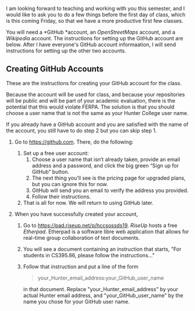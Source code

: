 
I am looking forward to teaching and working with you this semester, and I 
would like to ask you to do a few things before the first day of class, 
which is this coming Friday, so that we have a more productive first few classes. 

You will need a *GitHub *account, an *OpenStreetMaps* account, and a *Wikipedia* 
account. The instructions for setting up the GitHub account are below.
After I have everyone's GitHub account informaation, I will send instructions
for setting up the other two accounts.

## Creating GitHub Accounts

These are the instructions for creating your GitHub account for the class.

Because the account will be used for class, and because your repositories
will be public and will be part of your academic evaluation, there is the
potential that this would violate FERPA. The solution is that you should
choose a user name that is not the same as your Hunter College user name.

If you already have a GitHub account and you are satisfied with the name
of the account, you still have to do step 2 but you can skip step 1.


1. Go to https://github.com. There, do the following:
    1. Set up a free user account:
        1. Choose a user name that isn’t already taken, provide an email address
    and a password, and click the big green “Sign up for GitHub” button.    
        1. The next thing you’ll see is the pricing page for upgraded plans,
    but you can ignore this for now.
        1. GitHub will send you an email to verify the address you provided.
        1. Follow their instructions.
    2. That is all for now. We will return to using GitHub later.

2. When you have successfully created your account, 
    1. Go to https://pad.riseup.net/p/hccsossds19. 
       *RiseUp* hosts a free *Etherpad*.
        Etherpad is a software libre web application that allows for real-time group 
        collaboration of text documents. 
    1. You will see a document containing an instruction that starts,
       "For students in CS395.86, please follow the instructions..."
    1. Follow that instruction and put a line of the form
         > your_Hunter_email_address:your_GitHub_user_name
         
        in that document. Replace "your_Hunter_email_address" by your actual
        Hunter email address, and "your_GitHub_user_name" by the name you chose
        for your GitHub user name.
        

